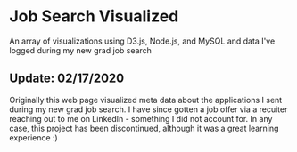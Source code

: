 # Job Search Visualized
An array of visualizations using D3.js, Node.js, and MySQL and data I've logged during my new grad job search

## Update: 02/17/2020
Originally this web page visualized meta data about the applications I sent during my new grad job search. I have since gotten a job offer via a recuiter reaching out to me on LinkedIn - something I did not account for. In any case, this project has been discontinued, although it was a great learning experience :)
